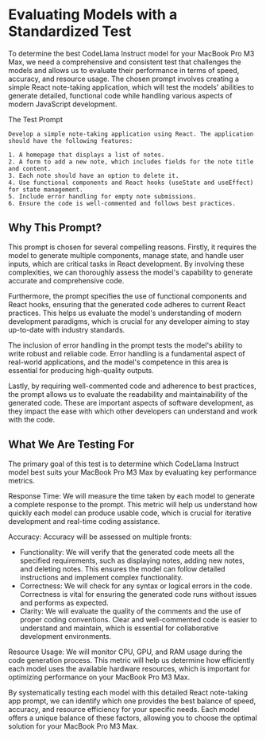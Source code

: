 # Evaluating Models with a Standardized Test

To determine the best CodeLlama Instruct model for your MacBook Pro M3 Max, we need a comprehensive and consistent test that challenges the models and allows us to evaluate their performance in terms of speed, accuracy, and resource usage. The chosen prompt involves creating a simple React note-taking application, which will test the models' abilities to generate detailed, functional code while handling various aspects of modern JavaScript development.

The Test Prompt

```
Develop a simple note-taking application using React. The application should have the following features:

1. A homepage that displays a list of notes.
2. A form to add a new note, which includes fields for the note title and content.
3. Each note should have an option to delete it.
4. Use functional components and React hooks (useState and useEffect) for state management.
5. Include error handling for empty note submissions.
6. Ensure the code is well-commented and follows best practices.
```

## Why This Prompt?

This prompt is chosen for several compelling reasons. Firstly, it requires the model to generate multiple components, manage state, and handle user inputs, which are critical tasks in React development. By involving these complexities, we can thoroughly assess the model's capability to generate accurate and comprehensive code.

Furthermore, the prompt specifies the use of functional components and React hooks, ensuring that the generated code adheres to current React practices. This helps us evaluate the model's understanding of modern development paradigms, which is crucial for any developer aiming to stay up-to-date with industry standards.

The inclusion of error handling in the prompt tests the model's ability to write robust and reliable code. Error handling is a fundamental aspect of real-world applications, and the model's competence in this area is essential for producing high-quality outputs.

Lastly, by requiring well-commented code and adherence to best practices, the prompt allows us to evaluate the readability and maintainability of the generated code. These are important aspects of software development, as they impact the ease with which other developers can understand and work with the code.

## What We Are Testing For

The primary goal of this test is to determine which CodeLlama Instruct model best suits your MacBook Pro M3 Max by evaluating key performance metrics.

Response Time: We will measure the time taken by each model to generate a complete response to the prompt. This metric will help us understand how quickly each model can produce usable code, which is crucial for iterative development and real-time coding assistance.

Accuracy: Accuracy will be assessed on multiple fronts:

* Functionality: We will verify that the generated code meets all the specified requirements, such as displaying notes, adding new notes, and deleting notes. This ensures the model can follow detailed instructions and implement complex functionality.
* Correctness: We will check for any syntax or logical errors in the code. Correctness is vital for ensuring the generated code runs without issues and performs as expected.
* Clarity: We will evaluate the quality of the comments and the use of proper coding conventions. Clear and well-commented code is easier to understand and maintain, which is essential for collaborative development environments.

Resource Usage: We will monitor CPU, GPU, and RAM usage during the code generation process. This metric will help us determine how efficiently each model uses the available hardware resources, which is important for optimizing performance on your MacBook Pro M3 Max.

By systematically testing each model with this detailed React note-taking app prompt, we can identify which one provides the best balance of speed, accuracy, and resource efficiency for your specific needs. Each model offers a unique balance of these factors, allowing you to choose the optimal solution for your MacBook Pro M3 Max.
